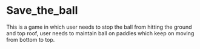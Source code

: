# Save_the_ball
This is a game in which user needs to stop the ball from hitting the ground and top roof, user needs to maintain ball on paddles which keep on moving from bottom to top.
